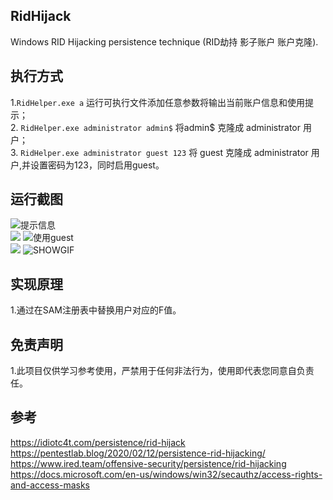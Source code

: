 ## RidHijack
Windows RID Hijacking persistence technique (RID劫持 影子账户 账户克隆).

## 执行方式
1.`RidHelper.exe a`  运行可执行文件添加任意参数将输出当前账户信息和使用提示；  
2. `RidHelper.exe administrator admin$`  将admin$ 克隆成  administrator 用户；  
3. `RidHelper.exe administrator guest 123`  将 guest 克隆成  administrator 用户,并设置密码为123，同时启用guest。  


## 运行截图
![提示信息](https://cdn.jsdelivr.net/gh/yanghaoi/ridhijack/images/main.png)  
<img src="https://cdn.jsdelivr.net/gh/yanghaoi/ridhijack/images/main.png">
![使用guest](https://cdn.jsdelivr.net/gh/yanghaoi/ridhijack/images/guest.png)  
<img src="https://cdn.jsdelivr.net/gh/yanghaoi/ridhijack/images/guest.png">
![SHOWGIF](https://cdn.jsdelivr.net/gh/yanghaoi/ridhijack/images/show.gif)  


## 实现原理
1.通过在SAM注册表中替换用户对应的F值。

## 免责声明
1.此项目仅供学习参考使用，严禁用于任何非法行为，使用即代表您同意自负责任。

## 参考
https://idiotc4t.com/persistence/rid-hijack  
https://pentestlab.blog/2020/02/12/persistence-rid-hijacking/  
https://www.ired.team/offensive-security/persistence/rid-hijacking  
https://docs.microsoft.com/en-us/windows/win32/secauthz/access-rights-and-access-masks  
